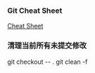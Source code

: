 ### Git Cheat Sheet

[Cheat Sheet](./git-cheat-sheet-zh.md)

### 清理当前所有未提交修改
git checkout -- .
git clean -f



